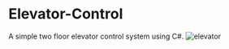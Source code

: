 # Elevator-Control
A simple two floor elevator control system using C#.
![elevator](https://user-images.githubusercontent.com/34705432/56473436-2544ac00-648b-11e9-8d5b-5c46bdd4b550.png)
